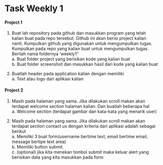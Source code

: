 # Task Weekly 1

#### Project 1

1. Buat lah repository pada github dan masukkan program yang telah kalian buat pada repo tersebut. Github ini akan berisi project kalian nanti. Kumpulkan github yang digunakan untuk mengumpulkan tugas. Kumpulkan pada repo yang kalian buat untuk mengumpulkan tugas. Berilah nama foldernya ‘weekly1” <br>
a. Buat folder project yang berisikan kode yang kalian buat <br>
b. Buat folder screenshot dan masukkan hasil dari kode yang kalian buat <br>

2. Buatlah header pada application kalian dengan memiliki <br>
a. Text atau logo dari aplikasi kalian

#### Project 2

1. Masih pada halaman yang sama. Jika dilakukan scroll makan akan terdapat welcome section halaman kalian. Dan buatlah beberapa hal <br>
a. Welcome section (terdapat gambar dan kata-kata yang menarik user)

2. Masih pada halaman yang sama. Jika dilakukan scroll makan akan terdapat section
contact us dengan kriteria dari aplikasi adalah sebagai berikut <br>
a. Memiliki 3 buat form(username bertime text, email bertime email, message bertipe text area) <br>
b. Memiliki button submit. <br>
c. (optional) jika kita menekan tombol submit maka keluar alert yang berisikan data yang kita masukkan pada form